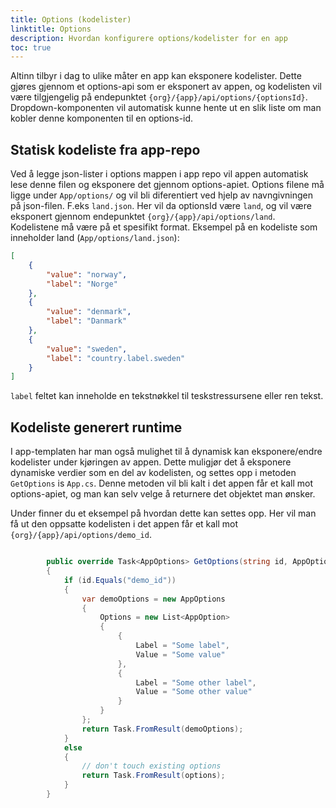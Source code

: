 ```yaml
---
title: Options (kodelister)
linktitle: Options
description: Hvordan konfigurere options/kodelister for en app
toc: true
---
```


Altinn tilbyr i dag to ulike måter en app kan eksponere kodelister. Dette gjøres gjennom et options-api som er eksponert av appen, og kodelisten vil være tilgjengelig på endepunktet `{org}/{app}/api/options/{optionsId}`.
Dropdown-komponenten vil automatisk kunne hente ut en slik liste om man kobler denne komponenten til en options-id.

## Statisk kodeliste fra app-repo

Ved å legge json-lister i options mappen i app repo vil appen automatisk lese denne filen og eksponere det gjennom options-apiet. 
Options filene må ligge under `App/options/` og vil bli diferentiert ved hjelp av navngivningen på json-filen. F.eks `land.json`. Her vil da optionsId være `land`, og vil være eksponert gjennom endepunktet `{org}/{app}/api/options/land`.
Kodelistene må være på et spesifikt format. Eksempel på en kodeliste som inneholder land (`App/options/land.json`):

```json
[
    {
        "value": "norway",
        "label": "Norge"
    },
    {
        "value": "denmark",
        "label": "Danmark"
    },
    {
        "value": "sweden",
        "label": "country.label.sweden"
    }
]
```

`label` feltet kan inneholde en tekstnøkkel til teskstressursene eller ren tekst.

## Kodeliste generert runtime

I app-templaten har man også mulighet til å dynamisk kan eksponere/endre kodelister under kjøringen av appen. Dette muligjør det å eksponere dynamiske verdier som en del av kodelisten, og settes opp
i metoden `GetOptions` is `App.cs`. Denne metoden vil bli kalt i det appen får et kall mot options-apiet, og man kan selv velge å returnere det objektet man ønsker.

Under finner du et eksempel på hvordan dette kan settes opp. Her vil man få ut den oppsatte kodelisten i det appen får et kall mot `{org}/{app}/api/options/demo_id`.

```C# {hl_lines=[14,19]}

        public override Task<AppOptions> GetOptions(string id, AppOptions options)
        {
            if (id.Equals("demo_id"))
            {
                var demoOptions = new AppOptions
                {
                    Options = new List<AppOption>
                    {
                        {
                            Label = "Some label",
                            Value = "Some value"
                        },
                        {
                            Label = "Some other label",
                            Value = "Some other value"
                        }
                    }
                };
                return Task.FromResult(demoOptions);
            }
            else
            {
                // don't touch existing options
                return Task.FromResult(options);
            }
        }
```